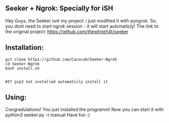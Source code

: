 ## Seeker + Ngrok: Specially for iSH

Hey Guys, the Seeker isnt my project: i just modified it with pyngrok. So, you dont need to start ngrok session - it will start automaticly! 
The link to the original project: https://github.com/thewhiteh4t/seeker

## Installation:
```
git clone https://github.com/CacucoH/Seeker-Ngrok
cd Seeker-Ngrok
bash install.sh


#If pip3 not installed automaticly install it
```
## Using:
Congradulations! You just installed the programm!
Now you can start it with python3 seeker.py -t manual 
Have fun :)
